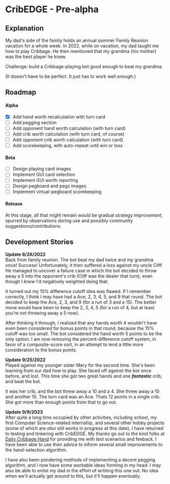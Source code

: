 # CribEDGE - Pre-alpha

## Explanation
My dad's side of the family holds an annual summer Family Reunion vacation for a whole week. In 2022, while on vacation, my dad taught me how to play Cribbage. He then mentioned that my grandma (his mother) was the best player he knew.

Challenge: build a Cribbage-playing bot good enough to beat my grandma.

(It doesn't have to be perfect. It just has to work well *enough.*)

## Roadmap
#### Alpha
- [x] Add hand worth recalculation with turn card
- [ ] Add pegging section
- [ ] Add opponent hand worth calculation (with turn card)
- [ ] Add crib worth calculation (with turn card, of course)
- [ ] Add opponent crib worth calculation (with turn card)
- [ ] Add scorekeeping, with auto-repeat until win or loss

#### Beta
- [ ] Design playing card images
- [ ] Implement GUI card selection
- [ ] Implement GUI worth reporting
- [ ] Design pegboard and pegs images
- [ ] Implement virtual-pegboard scorekeeping

#### Release

At this stage, all that might remain would be gradual strategy improvement, spurred by observations during use and possibly community suggestions/contributions.

## Development Stories

**Update 6/26/2022**\
Back from family reunion. The bot beat my dad twice and my grandma once! Success! Unfortunately, it then suffered a loss against my uncle Cliff. He managed to uncover a failure case in which the bot decided to throw away a 5 into the opponent's crib (Cliff was the dealer that turn), even though I *knew* I'd negatively weighted doing that.

It turned out my 15% difference cutoff idea was flawed. If I remember correctly, I think I may have had a Ace, 2, 3, 4, 5, and 9 that round. The bot decided to keep the Ace, 2, 3, and 9 (for a run of 3 and a 15). The better move would have been to keep the 2, 3, 4, 5 (for a run of 4, but at least you're not throwing away a 5 now).

After thinking it through, I realized that any hands worth 4 wouldn't have even been *considered* for bonus points in that round, because the 15% cutoff was too small. The bot considered the hand worth 5 points to be the only option. I am now removing the percent-difference cutoff system, in favor of a composite-score sort, in an attempt to lend a little more consideration to the bonus points.

**Update 9/25/2022**\
Played against my younger sister Mary for the second time. She's been learning from our dad how to play. She faced off against the bot once before, and lost. This time she got two great hands and one **_fantastic_** crib, and beat the bot.

It was her crib, and the bot threw away a 10 and a 4. She threw away a 10 and another 10. The turn card was an Ace. Thats 12 points in a single crib. She got more than enough points from that to go out.

**Update 9/9/2023**\
After quite a long time occupied by other activities, including school, my first Computer Science-related internship, and several other hobby projects (some of which are *also* still works in progress at this date), I have returned to testing and tinkering with CribEDGE. My thanks go out to the kind folks at [Daily Cribbage Hand](https://www.dailycribbagehand.org/) for providing me with test scenarios and feeback. I have been able to use their advice to inform several small improvements to the hand-selection algorithm.

I have also been pondering methods of implementing a decent pegging algorithm, and I now have some workable ideas forming in my head. I may also be able to enlist my dad in the effort of wrtiting this one out. No idea when we'll actually get around to this, but it'll happen eventually.